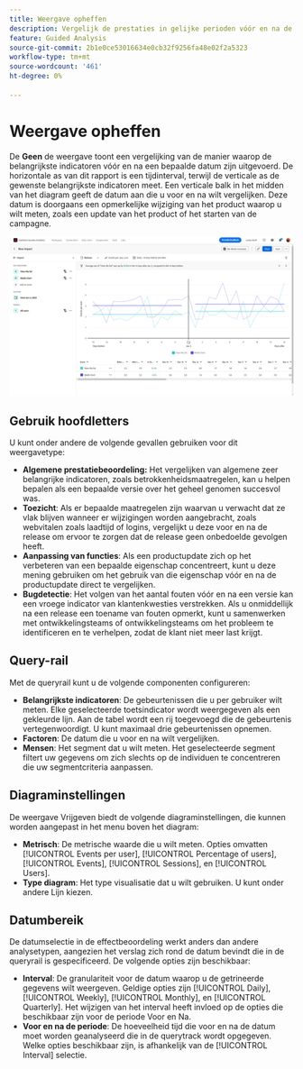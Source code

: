```yaml
---
title: Weergave opheffen
description: Vergelijk de prestaties in gelijke perioden vóór en na de release.
feature: Guided Analysis
source-git-commit: 2b1e0ce53016634e0cb32f9256fa48e02f2a5323
workflow-type: tm+mt
source-wordcount: '461'
ht-degree: 0%

---
```


# Weergave opheffen

De **Geen** de weergave toont een vergelijking van de manier waarop de belangrijkste indicatoren vóór en na een bepaalde datum zijn uitgevoerd. De horizontale as van dit rapport is een tijdinterval, terwijl de verticale as de gewenste belangrijkste indicatoren meet. Een verticale balk in het midden van het diagram geeft de datum aan die u voor en na wilt vergelijken. Deze datum is doorgaans een opmerkelijke wijziging van het product waarop u wilt meten, zoals een update van het product of het starten van de campagne.

![Geen](../assets/release.png)

## Gebruik hoofdletters

U kunt onder andere de volgende gevallen gebruiken voor dit weergavetype:

* **Algemene prestatiebeoordeling:** Het vergelijken van algemene zeer belangrijke indicatoren, zoals betrokkenheidsmaatregelen, kan u helpen bepalen als een bepaalde versie over het geheel genomen succesvol was.
* **Toezicht**: Als er bepaalde maatregelen zijn waarvan u verwacht dat ze vlak blijven wanneer er wijzigingen worden aangebracht, zoals webvitalen zoals laadtijd of logins, vergelijkt u deze voor en na de release om ervoor te zorgen dat de release geen onbedoelde gevolgen heeft.
* **Aanpassing van functies**: Als een productupdate zich op het verbeteren van een bepaalde eigenschap concentreert, kunt u deze mening gebruiken om het gebruik van die eigenschap vóór en na de productupdate direct te vergelijken.
* **Bugdetectie**: Het volgen van het aantal fouten vóór en na een versie kan een vroege indicator van klantenkwesties verstrekken. Als u onmiddellijk na een release een toename van fouten opmerkt, kunt u samenwerken met ontwikkelingsteams of ontwikkelingsteams om het probleem te identificeren en te verhelpen, zodat de klant niet meer last krijgt.

## Query-rail

Met de queryrail kunt u de volgende componenten configureren:

* **Belangrijkste indicatoren**: De gebeurtenissen die u per gebruiker wilt meten. Elke geselecteerde toetsindicator wordt weergegeven als een gekleurde lijn. Aan de tabel wordt een rij toegevoegd die de gebeurtenis vertegenwoordigt. U kunt maximaal drie gebeurtenissen opnemen.
* **Factoren**: De datum die u voor en na wilt vergelijken.
* **Mensen**: Het segment dat u wilt meten. Het geselecteerde segment filtert uw gegevens om zich slechts op de individuen te concentreren die uw segmentcriteria aanpassen.

## Diagraminstellingen

De weergave Vrijgeven biedt de volgende diagraminstellingen, die kunnen worden aangepast in het menu boven het diagram:

* **Metrisch**: De metrische waarde die u wilt meten. Opties omvatten [!UICONTROL Events per user], [!UICONTROL Percentage of users], [!UICONTROL Events], [!UICONTROL Sessions], en [!UICONTROL Users].
* **Type diagram**: Het type visualisatie dat u wilt gebruiken. U kunt onder andere Lijn kiezen.

## Datumbereik

De datumselectie in de effectbeoordeling werkt anders dan andere analysetypen, aangezien het verslag zich rond de datum bevindt die in de queryrail is gespecificeerd. De volgende opties zijn beschikbaar:

* **Interval**: De granulariteit voor de datum waarop u de getrineerde gegevens wilt weergeven. Geldige opties zijn [!UICONTROL Daily], [!UICONTROL Weekly], [!UICONTROL Monthly], en [!UICONTROL Quarterly]. Het wijzigen van het interval heeft invloed op de opties die beschikbaar zijn voor de periode Voor en Na.
* **Voor en na de periode**: De hoeveelheid tijd die voor en na de datum moet worden geanalyseerd die in de querytrack wordt opgegeven. Welke opties beschikbaar zijn, is afhankelijk van de [!UICONTROL Interval] selectie.
